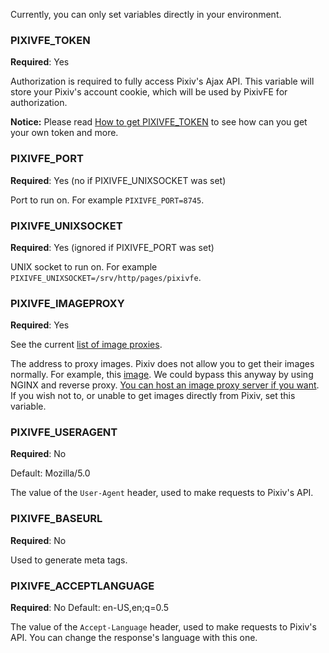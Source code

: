 Currently, you can only set variables directly in your environment.

### PIXIVFE_TOKEN
**Required**: Yes

Authorization is required to fully access Pixiv's Ajax API. This variable will store your Pixiv's account cookie, which will be used by PixivFE for authorization. 

**Notice:** Please read [How to get PIXIVFE_TOKEN](How-to-get-the-cookie-(PIXIVFE_TOKEN).md) to see how can you get your own token and more.

### PIXIVFE_PORT
**Required**: Yes (no if PIXIVFE_UNIXSOCKET was set)

Port to run on. For example `PIXIVFE_PORT=8745`. 

### PIXIVFE_UNIXSOCKET
**Required**: Yes (ignored if PIXIVFE_PORT was set)

UNIX socket to run on. For example `PIXIVFE_UNIXSOCKET=/srv/http/pages/pixivfe`. 

### PIXIVFE_IMAGEPROXY
**Required**: Yes

See the current [list of image proxies](https://pixivfe.exozy.me/settings).

The address to proxy images. Pixiv does not allow you to get their images normally. For example, this [image](https://i.pximg.net/img-original/img/2023/06/06/20/30/01/108783513_p0.png). We could bypass this anyway by using NGINX and reverse proxy. [You can host an image proxy server if you want](./Hosting-an-image-proxy-server-for-Pixiv.md). If you wish not to, or unable to get images directly from Pixiv, set this variable. 

### PIXIVFE_USERAGENT
**Required**: No

Default: Mozilla/5.0

The value of the `User-Agent` header, used to make requests to Pixiv's API.

### PIXIVFE_BASEURL
**Required**: No

Used to generate meta tags.

### PIXIVFE_ACCEPTLANGUAGE
**Required**: No
Default: en-US,en;q=0.5

The value of the `Accept-Language` header, used to make requests to Pixiv's API. You can change the response's language with this one.